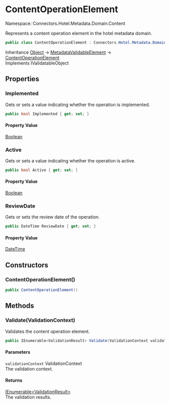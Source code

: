 # ContentOperationElement

Namespace: Connectors.Hotel.Metadata.Domain.Content

Represents a content operation element in the hotel metadata domain.

```csharp
public class ContentOperationElement : Connectors.Hotel.Metadata.Domain.Common.MetadataValidableElement, System.ComponentModel.DataAnnotations.IValidatableObject
```

Inheritance [Object](https://docs.microsoft.com/en-us/dotnet/api/system.object) → [MetadataValidableElement](./connectors.hotel.metadata.domain.common.metadatavalidableelement) → [ContentOperationElement](./connectors.hotel.metadata.domain.content.contentoperationelement)<br />
Implements IValidatableObject

## Properties

### **Implemented**

Gets or sets a value indicating whether the operation is implemented.

```csharp
public bool Implemented { get; set; }
```

#### Property Value

[Boolean](https://docs.microsoft.com/en-us/dotnet/api/system.boolean)<br />

### **Active**

Gets or sets a value indicating whether the operation is active.

```csharp
public bool Active { get; set; }
```

#### Property Value

[Boolean](https://docs.microsoft.com/en-us/dotnet/api/system.boolean)<br />

### **ReviewDate**

Gets or sets the review date of the operation.

```csharp
public DateTime ReviewDate { get; set; }
```

#### Property Value

[DateTime](https://docs.microsoft.com/en-us/dotnet/api/system.datetime)<br />

## Constructors

### **ContentOperationElement()**

```csharp
public ContentOperationElement()
```

## Methods

### **Validate(ValidationContext)**

Validates the content operation element.

```csharp
public IEnumerable<ValidationResult> Validate(ValidationContext validationContext)
```

#### Parameters

`validationContext` ValidationContext<br />
The validation context.

#### Returns

[IEnumerable\<ValidationResult\>](https://docs.microsoft.com/en-us/dotnet/api/system.collections.generic.ienumerable-1)<br />
The validation results.
